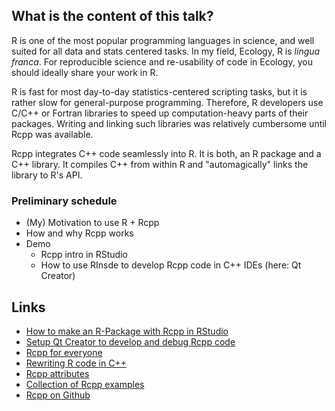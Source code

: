## What is the content of this talk? 

R is one of the most popular programming languages in science, and well suited for all data and stats centered tasks. In my field, Ecology, R is *lingua franca*. For reproducible science and re-usability of code in Ecology, you should ideally share your work in R.

R is fast for most day-to-day statistics-centered scripting tasks, but it is rather slow for general-purpose programming. Therefore, R developers use C/C++ or Fortran libraries to speed up computation-heavy parts of their packages. Writing and linking such libraries was relatively cumbersome until Rcpp was available.

Rcpp integrates C++ code seamlessly into R. It is both, an R package and a C++ library. It compiles C++ from within R and "automagically" links the library to R's API.

### Preliminary schedule
- (My) Motivation to use R + Rcpp
- How and why Rcpp works
- Demo
    - Rcpp intro in RStudio
    - How to use RInsde to develop Rcpp code in C++ IDEs (here: Qt Creator)

## Links ##
- [How to make an R-Package with Rcpp in RStudio](http://hanss.info/sebastian/post/setup-rcpp-package/)
- [Setup Qt Creator to develop and debug Rcpp code](http://hanss.info/sebastian/post/rcpp-qtcreator/)
- [Rcpp for everyone](https://teuder.github.io/rcpp4everyone_en/)
- [Rewriting R code in C++](https://adv-r.hadley.nz/rcpp.html)
- [Rcpp attributes](https://cloud.r-project.org/web/packages/Rcpp/vignettes/Rcpp-attributes.pdf)
- [Collection of Rcpp examples](https://gallery.rcpp.org/)
- [Rcpp on Github](https://github.com/RcppCore/Rcpp)

